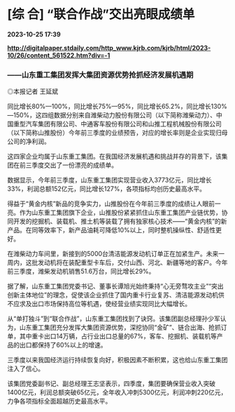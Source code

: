 # [综 合] “联合作战”交出亮眼成绩单

**2023-10-25 17:39**

**http://digitalpaper.stdaily.com/http_www.kjrb.com/kjrb/html/2023-10/26/content_561522.htm?div=-1**

### ——山东重工集团发挥大集团资源优势抢抓经济发展机遇期

 ◎本报记者 王延斌

 同比增长80%—100%，同比增长75%—95%，同比增长65.2%，同比增长130%—150%，这四组数据分别来自潍柴动力股份有限公司（以下简称潍柴动力）、中国重型汽车集团有限公司、中通客车股份有限公司和山推工程机械股份有限公司（以下简称山推股份）今年前三季度的业绩预告，对应的增长率则是企业实现归母公司的净利润。

 这四家企业均属于山东重工集团。在我国经济发展机遇和挑战并存的背景下，该集团在前三季度交出了一份漂亮的成绩单。

 数据显示，今年前三季度，山东重工集团实现营业收入3773亿元，同比增长33%，利润总额152亿元，同比增长127%，各项指标均创历史最高水平。

 得益于“黄金内核”新品的竞争实力，山推股份在今年前三季度的成绩让人眼前一亮。作为山东重工集团旗下企业，山推股份紧紧抓住山东重工集团产业链优势，协同开发的挖掘机、装载机、推土机等装载了拥有独家核心技术——“黄金内核”的新产品。在同等效率下，新产品油耗可降低10%以上，同时整机操纵性、舒适性更好。

 在潍柴动力车间里，新接到的5000台清洁能源发动机订单正在加紧生产。未来一周内，这批发动机将在装配重型卡车后，交付山西、河北、新疆等地的客户。今年前三季度，潍柴发动机销售51.6万台，同比增长29%。

 据了解，山东重工集团党委书记、董事长谭旭光始终秉持“心无旁骛攻主业”“突出创新主体地位”的理念，促使该企业抓住了国内重卡行业复苏、清洁能源发动机供不应求及出口市场保持高位等机遇，使经营业绩实现同比大幅增长。

 从“单打独斗”到“联合作战”，山东重工集团找到了诀窍。该集团副总经理孙少军认为，山东重工集团充分发挥大集团资源优势，深挖协同“金矿”、链合出海、抢抓订单，其中重卡出口14万辆，占行业出口总量的67%，客车、挖掘机、装载机等产品的出口都保持了60%以上的增速。

 三季度以来我国经济运行持续恢复向好，积极因素不断积累，这也给山东重工集团注入了信心。

 该集团党委副书记、副总经理王志坚表示，四季度，集团要确保营业收入突破1400亿元，利润总额突破65亿元，全年收入冲刺5300亿元，利润冲刺220亿元，力争各项指标全面超越历史最高水平。